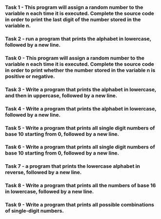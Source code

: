 ### Task 1 - This program will assign a random number to the variable n each time it is executed. Complete the source code in order to print the last digit of the number stored in the variable n.
### Task 2 - run a program that prints the alphabet in lowercase, followed by a new line.
### Task 0 - This program will assign a random number to the variable n each time it is executed. Complete the source code in order to print whether the number stored in the variable n is positive or negative.
 ### Task 3 - Write a program that prints the alphabet in lowercase, and then in uppercase, followed by a new line.
### Task 4 - Write a program that prints the alphabet in lowercase, followed by a new line.
### Task 5 - Write a program that prints all single digit numbers of base 10 starting from 0, followed by a new line.
### Task 6 - Write a program that prints all single digit numbers of base 10 starting from 0, followed by a new line.
 ### Task 7 - a program that prints the lowercase alphabet in reverse, followed by a new line.
### Task 8 - Write a program that prints all the numbers of base 16 in lowercase, followed by a new line.
### Task 9 - Write a program that prints all possible combinations of single-digit numbers.
